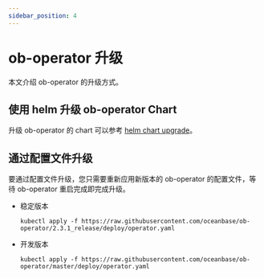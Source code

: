 ```yaml
---
sidebar_position: 4
---
```


# ob-operator 升级

本文介绍 ob-operator 的升级方式。

## 使用 helm 升级 ob-operator Chart

升级 ob-operator 的 chart 可以参考 [helm chart upgrade](https://atlassian.github.io/data-center-helm-charts/userguide/upgrades/HELM_CHART_UPGRADE/)。

## 通过配置文件升级

要通过配置文件升级，您只需要重新应用新版本的 ob-operator 的配置文件，等待 ob-operator 重启完成即完成升级。

- 稳定版本

     ```shell  
     kubectl apply -f https://raw.githubusercontent.com/oceanbase/ob-operator/2.3.1_release/deploy/operator.yaml
     ```

- 开发版本

     ```shell
     kubectl apply -f https://raw.githubusercontent.com/oceanbase/ob-operator/master/deploy/operator.yaml
     ```
